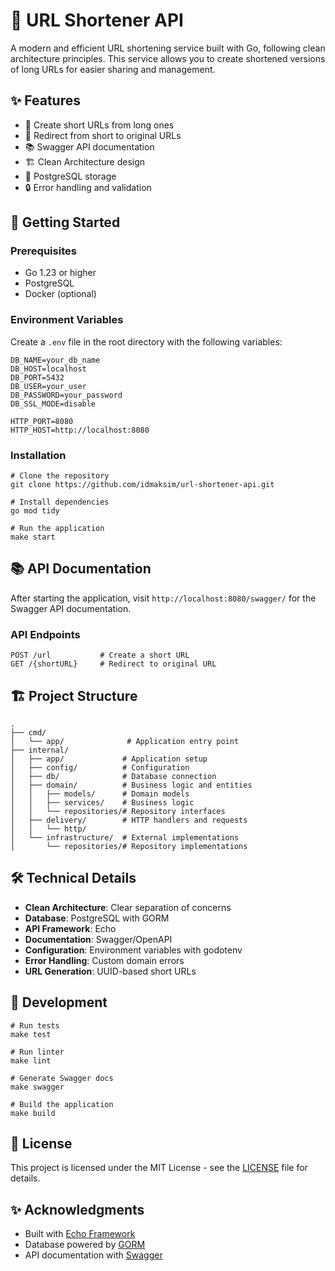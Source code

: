 # 🔗 URL Shortener API

A modern and efficient URL shortening service built with Go, following clean architecture principles. This service allows you to create shortened versions of long URLs for easier sharing and management.

## ✨ Features

- 🎯 Create short URLs from long ones
- 🔄 Redirect from short to original URLs
- 📚 Swagger API documentation
- 🏗️ Clean Architecture design
- 🐘 PostgreSQL storage
- 🔒 Error handling and validation

## 🚀 Getting Started

### Prerequisites

- Go 1.23 or higher
- PostgreSQL
- Docker (optional)

### Environment Variables

Create a `.env` file in the root directory with the following variables:

```
DB_NAME=your_db_name
DB_HOST=localhost
DB_PORT=5432
DB_USER=your_user
DB_PASSWORD=your_password
DB_SSL_MODE=disable

HTTP_PORT=8080
HTTP_HOST=http://localhost:8080
```

### Installation

```
# Clone the repository
git clone https://github.com/idmaksim/url-shortener-api.git

# Install dependencies
go mod tidy

# Run the application
make start
```

## 📚 API Documentation

After starting the application, visit `http://localhost:8080/swagger/` for the Swagger API documentation.

### API Endpoints

```
POST /url           # Create a short URL
GET /{shortURL}     # Redirect to original URL
```

## 🏗️ Project Structure

```
.
├── cmd/
│   └── app/              # Application entry point
├── internal/
│   ├── app/             # Application setup
│   ├── config/          # Configuration
│   ├── db/              # Database connection
│   ├── domain/          # Business logic and entities
│   │   ├── models/      # Domain models
│   │   ├── services/    # Business logic
│   │   └── repositories/# Repository interfaces
│   ├── delivery/        # HTTP handlers and requests
│   │   └── http/
│   └── infrastructure/  # External implementations
│       └── repositories/# Repository implementations
```

## 🛠️ Technical Details

- **Clean Architecture**: Clear separation of concerns
- **Database**: PostgreSQL with GORM
- **API Framework**: Echo
- **Documentation**: Swagger/OpenAPI
- **Configuration**: Environment variables with godotenv
- **Error Handling**: Custom domain errors
- **URL Generation**: UUID-based short URLs

## 🔨 Development

```
# Run tests
make test

# Run linter
make lint

# Generate Swagger docs
make swagger

# Build the application
make build
```

## 📄 License

This project is licensed under the MIT License - see the [LICENSE](LICENSE) file for details.

## ✨ Acknowledgments

- Built with [Echo Framework](https://echo.labstack.com/)
- Database powered by [GORM](https://gorm.io/)
- API documentation with [Swagger](https://swagger.io/)
